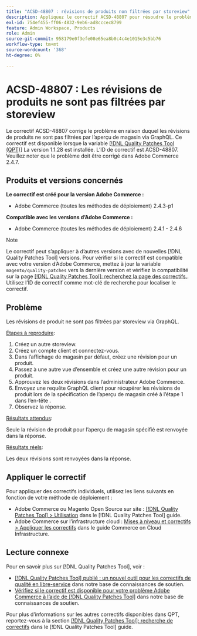```yaml
---
title: "ACSD-48807 : révisions de produits non filtrées par storeview"
description: Appliquez le correctif ACSD-48807 pour résoudre le problème Adobe Commerce en raison duquel les révisions de produits ne sont pas filtrées par l’aperçu de magasin via GraphQL.
exl-id: 754ef455-ff06-4832-9eb6-ad8cccec8799
feature: Admin Workspace, Products
role: Admin
source-git-commit: 958179e0f3efe08e65ea8b0c4c4e1015e3c5bb76
workflow-type: tm+mt
source-wordcount: '368'
ht-degree: 0%

---
```


# ACSD-48807 : Les révisions de produits ne sont pas filtrées par storeview

Le correctif ACSD-48807 corrige le problème en raison duquel les révisions de produits ne sont pas filtrées par l’aperçu de magasin via GraphQL. Ce correctif est disponible lorsque la variable [[!DNL Quality Patches Tool (QPT)]](/help/announcements/adobe-commerce-announcements/magento-quality-patches-released-new-tool-to-self-serve-quality-patches.md) La version 1.1.28 est installée. L’ID de correctif est ACSD-48807. Veuillez noter que le problème doit être corrigé dans Adobe Commerce 2.4.7.

## Produits et versions concernés

**Le correctif est créé pour la version Adobe Commerce :**

* Adobe Commerce (toutes les méthodes de déploiement) 2.4.3-p1

**Compatible avec les versions d’Adobe Commerce :**

* Adobe Commerce (toutes les méthodes de déploiement) 2.4.1 - 2.4.6

>[!NOTE]
>
>Le correctif peut s’appliquer à d’autres versions avec de nouvelles [!DNL Quality Patches Tool] versions. Pour vérifier si le correctif est compatible avec votre version d’Adobe Commerce, mettez à jour la variable `magento/quality-patches` vers la dernière version et vérifiez la compatibilité sur la page [[!DNL Quality Patches Tool]: recherchez la page des correctifs.](https://experienceleague.adobe.com/tools/commerce-quality-patches/index.html). Utilisez l’ID de correctif comme mot-clé de recherche pour localiser le correctif.

## Problème

Les révisions de produit ne sont pas filtrées par storeview via GraphQL.

<u>Étapes à reproduire</u>:

1. Créez un autre storeview.
1. Créez un compte client et connectez-vous.
1. Dans l’affichage de magasin par défaut, créez une révision pour un produit.
1. Passez à une autre vue d’ensemble et créez une autre révision pour un produit.
1. Approuvez les deux révisions dans l’administrateur Adobe Commerce.
1. Envoyez une requête GraphQL client pour récupérer les révisions de produit lors de la spécification de l’aperçu de magasin créé à l’étape 1 dans l’en-tête .
1. Observez la réponse.

<u>Résultats attendus</u>:

Seule la révision de produit pour l’aperçu de magasin spécifié est renvoyée dans la réponse.

<u>Résultats réels</u>:

Les deux révisions sont renvoyées dans la réponse.

## Appliquer le correctif

Pour appliquer des correctifs individuels, utilisez les liens suivants en fonction de votre méthode de déploiement :

* Adobe Commerce ou Magento Open Source sur site : [[!DNL Quality Patches Tool] > Utilisation](https://experienceleague.adobe.com/docs/commerce-operations/tools/quality-patches-tool/usage.html) dans le [!DNL Quality Patches Tool] guide.
* Adobe Commerce sur l’infrastructure cloud : [Mises à niveau et correctifs > Appliquer les correctifs](https://experienceleague.adobe.com/docs/commerce-cloud-service/user-guide/develop/upgrade/apply-patches.html) dans le guide Commerce on Cloud Infrastructure.

## Lecture connexe

Pour en savoir plus sur [!DNL Quality Patches Tool], voir :

* [[!DNL Quality Patches Tool] publié : un nouvel outil pour les correctifs de qualité en libre-service](/help/announcements/adobe-commerce-announcements/magento-quality-patches-released-new-tool-to-self-serve-quality-patches.md) dans notre base de connaissances de soutien.
* [Vérifiez si le correctif est disponible pour votre problème Adobe Commerce à l’aide de [!DNL Quality Patches Tool]](/help/support-tools/patches-available-in-qpt-tool/check-patch-for-magento-issue-with-magento-quality-patches.md) dans notre base de connaissances de soutien.

Pour plus d’informations sur les autres correctifs disponibles dans QPT, reportez-vous à la section [[!DNL Quality Patches Tool]: recherche de correctifs](https://experienceleague.adobe.com/tools/commerce-quality-patches/index.html) dans le [!DNL Quality Patches Tool] guide.
